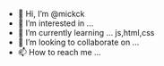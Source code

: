 - 👋 Hi, I’m @mickck
- 👀 I’m interested in ...
- 🌱 I’m currently learning ... js,html,css
- 💞️ I’m looking to collaborate on ...
- 📫 How to reach me ...

<!---
Mickck/Mickck is a ✨ special ✨ repository because its `README.md` (this file) appears on your GitHub profile.
You can click the Preview link to take a look at your changes.
--->
